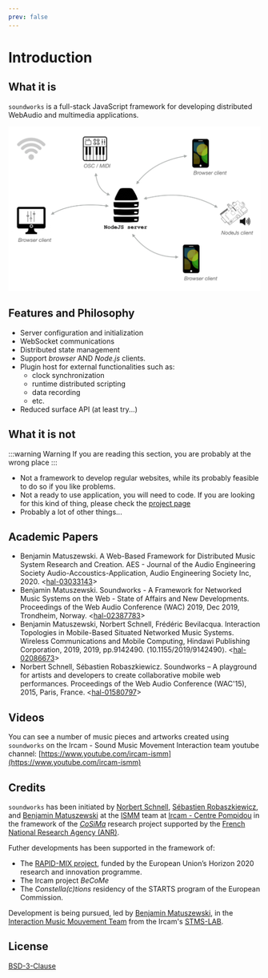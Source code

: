 ```yaml
---
prev: false
---
```


# Introduction

## What it is

`soundworks` is a full-stack JavaScript framework for developing distributed WebAudio and multimedia applications. 

![soundworks-logo](./assets/high-level-architecture.png)

## Features and Philosophy

- Server configuration and initialization
- WebSocket communications
- Distributed state management
- Support _browser_ AND _Node.js_ clients.
- Plugin host for external functionalities such as:
  + clock synchronization
  + runtime distributed scripting
  + data recording
  + etc.
- Reduced surface API (at least try...)

## What it is not

:::warning Warning
If you are reading this section, you are probably at the wrong place
:::

- Not a framework to develop regular websites, while its probably feasible to do so if you like problems.
- Not a ready to use application, you will need to code. If you are looking for this kind of thing, please check the [project page](https://github.com/collective-soundworks/soundworks)
- Probably a lot of other things...

## Academic Papers

- Benjamin Matuszewski. A Web-Based Framework for Distributed Music System Research and Creation. AES - Journal of the Audio Engineering Society Audio-Accoustics-Application, Audio Engineering Society Inc, 2020. <[hal-03033143](https://hal.archives-ouvertes.fr/hal-03033143)>
- Benjamin Matuszewski. Soundworks - A Framework for Networked Music Systems on the Web - State of Affairs and New Developments. Proceedings of the Web Audio Conference (WAC) 2019, Dec 2019, Trondheim, Norway. <[hal-02387783](https://hal.archives-ouvertes.fr/hal-02387783)>
- Benjamin Matuszewski, Norbert Schnell, Frédéric Bevilacqua. Interaction Topologies in Mobile-Based Situated Networked Music Systems. Wireless Communications and Mobile Computing, Hindawi Publishing Corporation, 2019, 2019, pp.9142490. ⟨10.1155/2019/9142490⟩. <[hal-02086673](https://hal.archives-ouvertes.fr/hal-02086673)>
- Norbert Schnell, Sébastien Robaszkiewicz. Soundworks – A playground for artists and developers to create collaborative mobile web performances. Proceedings of the Web Audio Conference (WAC'15), 2015, Paris, France. <[hal-01580797](https://hal.archives-ouvertes.fr/hal-01580797)>

## Videos

You can see a number of music pieces and artworks created using `soundworks` on the Ircam - Sound Music Movement Interaction team youtube channel: [https://www.youtube.com/ircam-ismm](https://www.youtube.com/ircam-ismm)

## Credits

`soundworks` has been initiated by [Norbert Schnell](https://github.com/NorbertSchnell), [Sébastien Robaszkiewicz](https://github.com/i-Robi), and [Benjamin Matuszewski](https://github.com/b-ma) at the [ISMM](http://ismm.ircam.fr/) team at [Ircam - Centre Pompidou](http://www.ircam.fr/) in the framework of the [*CoSiMa*](http://cosima.ircam.fr/) research project supported by the [French National Research Agency (ANR)](http://www.agence-nationale-recherche.fr/en/).

Futher developments has been supported in the framework of:
- The [RAPID-MIX project](http://rapidmix.goldsmithsdigital.com/), funded by the European Union’s Horizon 2020 research and innovation programme.
- The Ircam project _BeCoMe_ 
- The _Constella(c)tions_ residency of the STARTS program of the European Commission.

Development is being pursued, led by [Benjamin Matuszewski](https://github.com/b-ma), in the [Interaction Music Mouvement Team](https://www.stms-lab.fr/team/interaction-son-musique-mouvement/) from the Ircam's [STMS-LAB](https://www.stms-lab.fr/).

## License

[BSD-3-Clause](https://github.com/collective-soundworks/soundworks/blob/master/LICENSE)
